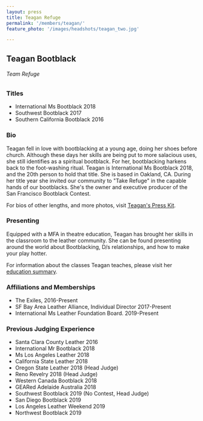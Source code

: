 ```yaml
---
layout: press
title: Teagan Refuge
permalink: '/members/teagan/'
feature_photo: '/images/headshots/teagan_two.jpg'

---
```


<div class="mt-5"> </div>

## Teagan Bootblack

###### Team Refuge

<div class="mt-3"> </div>

### Titles

- International Ms Bootblack 2018
- Southwest Bootblack 2017
- Southern California Bootblack 2016

### Bio

Teagan fell in love with bootblacking at a young age, doing her shoes before church. Although these days her skills are being put to more salacious uses, she still identifies as a spiritual bootblack. For her, bootblacking harkens back to the foot-washing ritual. Teagan is International Ms Bootblack 2018, and the 20th person to hold that title. She is based in Oakland, CA. During her title year she invited our community to "Take Refuge" in the capable hands of our bootblacks. She's the owner and executive producer of the San Francisco Bootblack Contest.

For bios of other lengths, and more photos, visit [Teagan's Press Kit](/press/teagan/).

### Presenting

Equipped with a MFA in theatre education, Teagan has brought her skills in the classroom
to the leather community. She can be found presenting around the world about Bootblacking,
D/s relationships, and how to make your play hotter.

For information about the classes Teagan teaches, please visit her [education summary](/education/teagan).


### Affiliations and Memberships

- The Exiles, 2016-Present
- SF Bay Area Leather Alliance, Individual Director 2017-Present
- International Ms Leather Foundation Board. 2019-Present

### Previous Judging Experience

- Santa Clara County Leather 2016
- International Mr Bootblack 2018
- Ms Los Angeles Leather 2018
- California State Leather 2018
- Oregon State Leather 2018 (Head Judge)
- Reno Revelry 2018 (Head Judge)
- Western Canada Bootblack 2018
- GEARed Adelaide Australia 2018
- Southwest Bootblack 2019 (No Contest, Head Judge)
- San Diego Bootblack 2019
- Los Angeles Leather Weekend 2019
- Northwest Bootblack 2019
